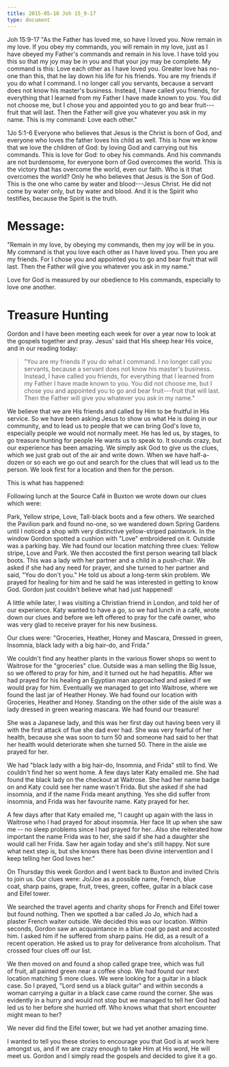 ```yaml
---
title: 2015-05-10 Joh 15_9-17
type: document
---
```

Joh 15:9-17 "As the Father has loved me, so have I loved you. Now remain
in my love. If you obey my commands, you will remain in my love, just as
I have obeyed my Father's commands and remain in his love. I have told
you this so that my joy may be in you and that your joy may be complete.
My command is this: Love each other as I have loved you. Greater love
has no-one than this, that he lay down his life for his friends. You are
my friends if you do what I command. I no longer call you servants,
because a servant does not know his master's business. Instead, I have
called you friends, for everything that I learned from my Father I have
made known to you. You did not choose me, but I chose you and appointed
you to go and bear fruit---fruit that will last. Then the Father will
give you whatever you ask in my name. This is my command: Love each
other."

1Jo 5:1-6 Everyone who believes that Jesus is the Christ is born of God,
and everyone who loves the father loves his child as well. This is how
we know that we love the children of God: by loving God and carrying out
his commands. This is love for God: to obey his commands. And his
commands are not burdensome, for everyone born of God overcomes the
world. This is the victory that has overcome the world, even our faith.
Who is it that overcomes the world? Only he who believes that Jesus is
the Son of God. This is the one who came by water and blood---Jesus
Christ. He did not come by water only, but by water and blood. And it is
the Spirit who testifies, because the Spirit is the truth.

# Message:

"Remain in my love, by obeying my commands, then my joy will be in you.
My command is that you love each other as I have loved you. Then you are
my friends. For I chose you and appointed you to go and bear fruit that
will last. Then the Father will give you whatever you ask in my name."

Love for God is measured by our obedience to His commands, especially to
love one another.

# Treasure Hunting

Gordon and I have been meeting each week for over a year now to look at
the gospels together and pray. Jesus' said that His sheep hear His
voice, and in our reading today:

> "You are my friends if you do what I command. I no longer call you
> servants, because a servant does not know his master's business.
> Instead, I have called you friends, for everything that I learned from
> my Father I have made known to you. You did not choose me, but I chose
> you and appointed you to go and bear fruit---fruit that will last.
> Then the Father will give you whatever you ask in my name."

We believe that we are His friends and called by Him to be fruitful in
His service. So we have been asking Jesus to show us what He is doing in
our community, and to lead us to people that we can bring God's love to,
especially people we would not normally meet. He has led us, by stages,
to go treasure hunting for people He wants us to speak to. It sounds
crazy, but our experience has been amazing. We simply ask God to give us
the clues, which we just grab out of the air and write down. When we
have half-a-dozen or so each we go out and search for the clues that
will lead us to the person. We look first for a location and then for
the person.

This is what has happened:

Following lunch at the Source Café in Buxton we wrote down our clues
which were:

Park, Yellow stripe, Love, Tall-black boots and a few others. We
searched the Pavilion park and found no-one, so we wandered down Spring
Gardens until I noticed a shop with very distinctive yellow-striped
paintwork. In the window Gordon spotted a cushion with "Love"
embroidered on it. Outside was a parking bay. We had found our location
matching three clues: Yellow stripe, Love and Park. We then accosted the
first person wearing tall black boots. This was a lady with her partner
and a child in a push-chair. We asked if she had any need for prayer,
and she turned to her partner and said, "You do don't you." He told us
about a long-term skin problem. We prayed for healing for him and he
said he was interested in getting to know God. Gordon just couldn't
believe what had just happened!

A little while later, I was visiting a Christian friend in London, and
told her of our experience. Katy wanted to have a go, so we had lunch in
a café, wrote down our clues and before we left offered to pray for the
café owner, who was very glad to receive prayer for his new business.

Our clues were: \"Groceries, Heather, Honey and Mascara, Dressed in
green, Insomnia, black lady with a big hair-do, and Frida."

We couldn't find any heather plants in the various flower shops so went
to Waitrose for the \"groceries\" clue. Outside was a man selling the
Big Issue, so we offered to pray for him, and it turned out he had
hepatitis. After we had prayed for his healing an Egyptian man
approached and asked if we would pray for him. Eventually we managed to
get into Waitrose, where we found the last jar of Heather Honey. We had
found our location with Groceries, Heather and Honey. Standing on the
other side of the aisle was a lady dressed in green wearing mascara. We
had found our treasure!

She was a Japanese lady, and this was her first day out having been very
ill with the first attack of flue she dad ever had. She was very fearful
of her health, because she was soon to turn 50 and someone had said to
her that her health would deteriorate when she turned 50. There in the
aisle we prayed for her.

We had "black lady with a big hair-do, Insomnia, and Frida" still to
find. We couldn't find her so went home. A few days later Katy emailed
me. She had found the black lady on the checkout at Waitrose. She had
her name badge on and Katy could see her name wasn't Frida. But she
asked if she had insomnia, and if the name Frida meant anything. Yes she
did suffer from insomnia, and Frida was her favourite name. Katy prayed
for her.

A few days after that Katy emailed me, "I caught up again with the lass
in Waitrose who I had prayed for about insomnia. Her face lit up when
she saw me -- no sleep problems since I had prayed for her...Also she
reiterated how important the name Frida was to her, she said if she had
a daughter she would call her Frida. Saw her again today and she's still
happy. Not sure what next step is, but she knows there has been divine
intervention and I keep telling her God loves her."

On Thursday this week Gordon and I went back to Buxton and invited Chris
to join us. Our clues were: Jo/Joe as a possible name, French, blue
coat, sharp pains, grape, fruit, trees, green, coffee, guitar in a black
case and Eifel tower.

We searched the travel agents and charity shops for French and Eifel
tower but found nothing. Then we spotted a bar called Jo Jo, which had a
plaster French waiter outside. We decided this was our location. Within
seconds, Gordon saw an acquaintance in a blue coat go past and accosted
him. I asked him if he suffered from sharp pains. He did, as a result of
a recent operation. He asked us to pray for deliverance from alcoholism.
That crossed four clues off our list.

We then moved on and found a shop called grape tree, which was full
of fruit, all painted green near a coffee shop. We had found our next
location matching 5 more clues. We were looking for a guitar in a black
case. So I prayed, \"Lord send us a black guitar\" and within seconds a
woman carrying a guitar in a black case came round the corner. She was
evidently in a hurry and would not stop but we managed to tell her God
had led us to her before she hurried off. Who knows what that short
encounter might mean to her?

We never did find the Eifel tower, but we had yet another amazing time.

I wanted to tell you these stories to encourage you that God is at work
here amongst us, and if we are crazy enough to take Him at His word, He
will meet us. Gordon and I simply read the gospels and decided to give
it a go.
